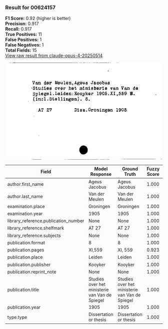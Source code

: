 ### Result for 00624157
**F1 Score:** 0.92 (higher is better)<br>**Precision:** 0.917<br>**Recall:** 0.917<br>**True Positives:** 11<br>**False Positives:** 1<br>**False Negatives:** 1<br>**Total Fields:** 15<br>[View raw result from claude-opus-4-20250514](https://github.com/RISE-UNIBAS/humanities_data_benchmark/blob/main/results/2025-09-02/T0147/request_T0147_00624157.json)

<img src="https://github.com/RISE-UNIBAS/humanities_data_benchmark/blob/main/benchmarks/zettelkatalog/images/00624157.jpg?raw=true" alt="00624157" width="600px">

| Field | Model Response | Ground Truth | Fuzzy Score | Match |
|-------|----------------|--------------|-------------|-------|
| author.first_name | Ageus Jacobus | Ageus Jacobus | 1.000 | ✅ |
| author.last_name | Van der Meulen | Van der Meulen | 1.000 | ✅ |
| examination.place | Groningen | Groningen | 1.000 | ✅ |
| examination.year | 1905 | 1905 | 1.000 | ✅ |
| library_reference.publication_number | None | None | 1.000 | ✅ |
| library_reference.shelfmark | AT 27 | AT 27 | 1.000 | ✅ |
| library_reference.subjects | None | None | 1.000 | ✅ |
| publication.format | 8 | 8 | 1.000 | ✅ |
| publication.pages | XI,559 | XI, 559 | 0.923 | ❌ |
| publication.place | Leiden | Leiden | 1.000 | ✅ |
| publication.publisher | Kooyker | Kooyker | 1.000 | ✅ |
| publication.reprint_note | None | None | 1.000 | ✅ |
| publication.title | Studies over het ministerie van Van de Spiegel | Studies over het ministerie van Van de Spiegel | 1.000 | ✅ |
| publication.year | 1905 | 1905 | 1.000 | ✅ |
| type.type | Dissertation or thesis | Dissertation or thesis | 1.000 | ✅ |

